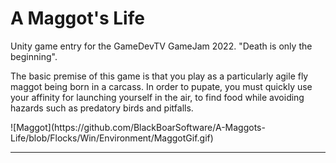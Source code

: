 # A Maggot's Life

<p>Unity game entry for the GameDevTV GameJam 2022. "Death is only the beginning".</p>
<p>The basic premise of this game is that you play as a particularly agile fly maggot being born in a carcass.
  In order to pupate, you must quickly use your affinity for launching yourself in the air, to find food while 
  avoiding hazards such as predatory birds and pitfalls.</p>
  ![Maggot](https://github.com/BlackBoarSoftware/A-Maggots-Life/blob/Flocks/Win/Environment/MaggotGif.gif)
  <hr>

